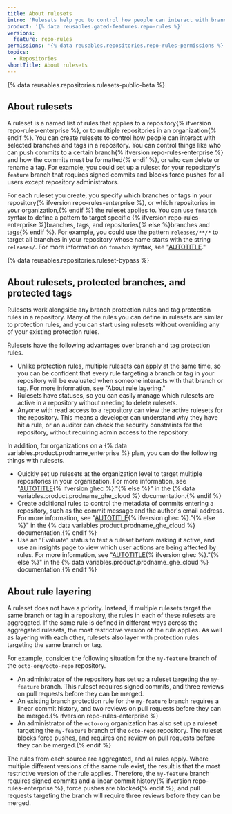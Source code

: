 ```yaml
---
title: About rulesets
intro: 'Rulesets help you to control how people can interact with branches and tags in a repository.'
product: '{% data reusables.gated-features.repo-rules %}'
versions:
  feature: repo-rules
permissions: '{% data reusables.repositories.repo-rules-permissions %}'
topics:
  - Repositories
shortTitle: About rulesets
---
```


{% data reusables.repositories.rulesets-public-beta %}

## About rulesets

A ruleset is a named list of rules that applies to a repository{% ifversion repo-rules-enterprise %}, or to multiple repositories in an organization{% endif %}. You can create rulesets to control how people can interact with selected branches and tags in a repository. You can control things like who can push commits to a certain branch{% ifversion repo-rules-enterprise %} and how the commits must be formatted{% endif %}, or who can delete or rename a tag. For example, you could set up a ruleset for your repository's `feature` branch that requires signed commits and blocks force pushes for all users except repository administrators.

For each ruleset you create, you specify which branches or tags in your repository{% ifversion repo-rules-enterprise %}, or which repositories in your organization,{% endif %} the ruleset applies to. You can use `fnmatch` syntax to define a pattern to target specific {% ifversion repo-rules-enterprise %}branches, tags, and repositories{% else %}branches and tags{% endif %}. For example, you could use the pattern `releases/**/*` to target all branches in your repository whose name starts with the string `releases/`. For more information on `fnmatch` syntax, see "[AUTOTITLE](/repositories/configuring-branches-and-merges-in-your-repository/managing-rulesets/managing-rulesets-for-a-repository#using-fnmatch-syntax)."

{% data reusables.repositories.ruleset-bypass %}

## About rulesets, protected branches, and protected tags

Rulesets work alongside any branch protection rules and tag protection rules in a repository. Many of the rules you can define in rulesets are similar to protection rules, and you can start using rulesets without overriding any of your existing protection rules.

Rulesets have the following advantages over branch and tag protection rules.

- Unlike protection rules, multiple rulesets can apply at the same time, so you can be confident that every rule targeting a branch or tag in your repository will be evaluated when someone interacts with that branch or tag. For more information, see "[About rule layering](#about-rule-layering)."
- Rulesets have statuses, so you can easily manage which rulesets are active in a repository without needing to delete rulesets.
- Anyone with read access to a repository can view the active rulesets for the repository. This means a developer can understand why they have hit a rule, or an auditor can check the security constraints for the repository, without requiring admin access to the repository.

In addition, for organizations on a {% data variables.product.prodname_enterprise %} plan, you can do the following things with rulesets.

- Quickly set up rulesets at the organization level to target multiple repositories in your organization. For more information, see "[AUTOTITLE](/enterprise-cloud@latest/organizations/managing-organization-settings/managing-rulesets-for-repositories-in-your-organization){% ifversion ghec %}."{% else %}" in the {% data variables.product.prodname_ghe_cloud %} documentation.{% endif %}
- Create additional rules to control the metadata of commits entering a repository, such as the commit message and the author's email address. For more information, see "[AUTOTITLE](/enterprise-cloud@latest/repositories/configuring-branches-and-merges-in-your-repository/managing-rulesets/available-rules-for-rulesets#metadata-restrictions){% ifversion ghec %}."{% else %}" in the {% data variables.product.prodname_ghe_cloud %} documentation.{% endif %}
- Use an "Evaluate" status to test a ruleset before making it active, and use an insights page to view which user actions are being affected by rules. For more information, see "[AUTOTITLE](/enterprise-cloud@latest/repositories/configuring-branches-and-merges-in-your-repository/managing-rulesets/managing-rulesets-for-a-repository#viewing-insights-for-rulesets){% ifversion ghec %}."{% else %}" in the {% data variables.product.prodname_ghe_cloud %} documentation.{% endif %}

## About rule layering

A ruleset does not have a priority. Instead, if multiple rulesets target the same branch or tag in a repository, the rules in each of these rulesets are aggregated. If the same rule is defined in different ways across the aggregated rulesets, the most restrictive version of the rule applies. As well as layering with each other, rulesets also layer with protection rules targeting the same branch or tag.

For example, consider the following situation for the `my-feature` branch of the `octo-org/octo-repo` repository.

- An administrator of the repository has set up a ruleset targeting the `my-feature` branch. This ruleset requires signed commits, and three reviews on pull requests before they can be merged.
- An existing branch protection rule for the `my-feature` branch requires a linear commit history, and two reviews on pull requests before they can be merged.{% ifversion repo-rules-enterprise %}
- An administrator of the `octo-org` organization has also set up a ruleset targeting the `my-feature` branch of the `octo-repo` repository. The ruleset blocks force pushes, and requires one review on pull requests before they can be merged.{% endif %}

The rules from each source are aggregated, and all rules apply. Where multiple different versions of the same rule exist, the result is that the most restrictive version of the rule applies. Therefore, the `my-feature` branch requires signed commits and a linear commit history{% ifversion repo-rules-enterprise %}, force pushes are blocked{% endif %}, and pull requests targeting the branch will require three reviews before they can be merged.
